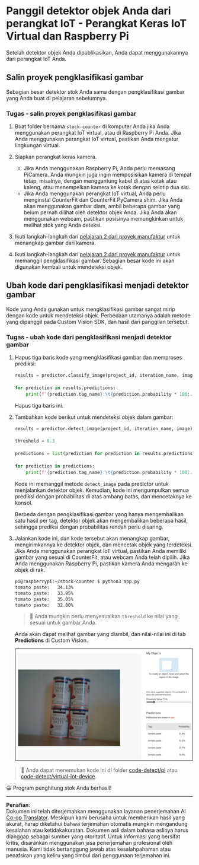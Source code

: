 <!--
CO_OP_TRANSLATOR_METADATA:
{
  "original_hash": "a3fdfec1d1e2cb645ea11c2930b51299",
  "translation_date": "2025-08-27T20:39:36+00:00",
  "source_file": "5-retail/lessons/2-check-stock-device/single-board-computer-object-detector.md",
  "language_code": "id"
}
-->
# Panggil detektor objek Anda dari perangkat IoT - Perangkat Keras IoT Virtual dan Raspberry Pi

Setelah detektor objek Anda dipublikasikan, Anda dapat menggunakannya dari perangkat IoT Anda.

## Salin proyek pengklasifikasi gambar

Sebagian besar detektor stok Anda sama dengan pengklasifikasi gambar yang Anda buat di pelajaran sebelumnya.

### Tugas - salin proyek pengklasifikasi gambar

1. Buat folder bernama `stock-counter` di komputer Anda jika Anda menggunakan perangkat IoT virtual, atau di Raspberry Pi Anda. Jika Anda menggunakan perangkat IoT virtual, pastikan Anda mengatur lingkungan virtual.

1. Siapkan perangkat keras kamera.

    * Jika Anda menggunakan Raspberry Pi, Anda perlu memasang PiCamera. Anda mungkin juga ingin memposisikan kamera di tempat tetap, misalnya, dengan menggantung kabel di atas kotak atau kaleng, atau menempelkan kamera ke kotak dengan selotip dua sisi.
    * Jika Anda menggunakan perangkat IoT virtual, Anda perlu menginstal CounterFit dan CounterFit PyCamera shim. Jika Anda akan menggunakan gambar diam, ambil beberapa gambar yang belum pernah dilihat oleh detektor objek Anda. Jika Anda akan menggunakan webcam, pastikan posisinya memungkinkan untuk melihat stok yang Anda deteksi.

1. Ikuti langkah-langkah dari [pelajaran 2 dari proyek manufaktur](../../../4-manufacturing/lessons/2-check-fruit-from-device/README.md#task---capture-an-image-using-an-iot-device) untuk menangkap gambar dari kamera.

1. Ikuti langkah-langkah dari [pelajaran 2 dari proyek manufaktur](../../../4-manufacturing/lessons/2-check-fruit-from-device/README.md#task---classify-images-from-your-iot-device) untuk memanggil pengklasifikasi gambar. Sebagian besar kode ini akan digunakan kembali untuk mendeteksi objek.

## Ubah kode dari pengklasifikasi menjadi detektor gambar

Kode yang Anda gunakan untuk mengklasifikasi gambar sangat mirip dengan kode untuk mendeteksi objek. Perbedaan utamanya adalah metode yang dipanggil pada Custom Vision SDK, dan hasil dari panggilan tersebut.

### Tugas - ubah kode dari pengklasifikasi menjadi detektor gambar

1. Hapus tiga baris kode yang mengklasifikasi gambar dan memproses prediksi:

    ```python
    results = predictor.classify_image(project_id, iteration_name, image)
    
    for prediction in results.predictions:
        print(f'{prediction.tag_name}:\t{prediction.probability * 100:.2f}%')
    ```

    Hapus tiga baris ini.

1. Tambahkan kode berikut untuk mendeteksi objek dalam gambar:

    ```python
    results = predictor.detect_image(project_id, iteration_name, image)

    threshold = 0.3
    
    predictions = list(prediction for prediction in results.predictions if prediction.probability > threshold)
    
    for prediction in predictions:
        print(f'{prediction.tag_name}:\t{prediction.probability * 100:.2f}%')
    ```

    Kode ini memanggil metode `detect_image` pada predictor untuk menjalankan detektor objek. Kemudian, kode ini mengumpulkan semua prediksi dengan probabilitas di atas ambang batas, dan mencetaknya ke konsol.

    Berbeda dengan pengklasifikasi gambar yang hanya mengembalikan satu hasil per tag, detektor objek akan mengembalikan beberapa hasil, sehingga prediksi dengan probabilitas rendah perlu disaring.

1. Jalankan kode ini, dan kode tersebut akan menangkap gambar, mengirimkannya ke detektor objek, dan mencetak objek yang terdeteksi. Jika Anda menggunakan perangkat IoT virtual, pastikan Anda memiliki gambar yang sesuai di CounterFit, atau webcam Anda telah dipilih. Jika Anda menggunakan Raspberry Pi, pastikan kamera Anda mengarah ke objek di rak.

    ```output
    pi@raspberrypi:~/stock-counter $ python3 app.py 
    tomato paste:   34.13%
    tomato paste:   33.95%
    tomato paste:   35.05%
    tomato paste:   32.80%
    ```

    > 💁 Anda mungkin perlu menyesuaikan `threshold` ke nilai yang sesuai untuk gambar Anda.

    Anda akan dapat melihat gambar yang diambil, dan nilai-nilai ini di tab **Predictions** di Custom Vision.

    ![4 kaleng pasta tomat di rak dengan prediksi untuk 4 deteksi masing-masing 35.8%, 33.5%, 25.7%, dan 16.6%](../../../../../translated_images/custom-vision-stock-prediction.942266ab1bcca3410ecdf23643b9f5f570cfab2345235074e24c51f285777613.id.png)

> 💁 Anda dapat menemukan kode ini di folder [code-detect/pi](../../../../../5-retail/lessons/2-check-stock-device/code-detect/pi) atau [code-detect/virtual-iot-device](../../../../../5-retail/lessons/2-check-stock-device/code-detect/virtual-iot-device).

😀 Program penghitung stok Anda berhasil!

---

**Penafian**:  
Dokumen ini telah diterjemahkan menggunakan layanan penerjemahan AI [Co-op Translator](https://github.com/Azure/co-op-translator). Meskipun kami berusaha untuk memberikan hasil yang akurat, harap diketahui bahwa terjemahan otomatis mungkin mengandung kesalahan atau ketidakakuratan. Dokumen asli dalam bahasa aslinya harus dianggap sebagai sumber yang otoritatif. Untuk informasi yang bersifat kritis, disarankan menggunakan jasa penerjemahan profesional oleh manusia. Kami tidak bertanggung jawab atas kesalahpahaman atau penafsiran yang keliru yang timbul dari penggunaan terjemahan ini.
